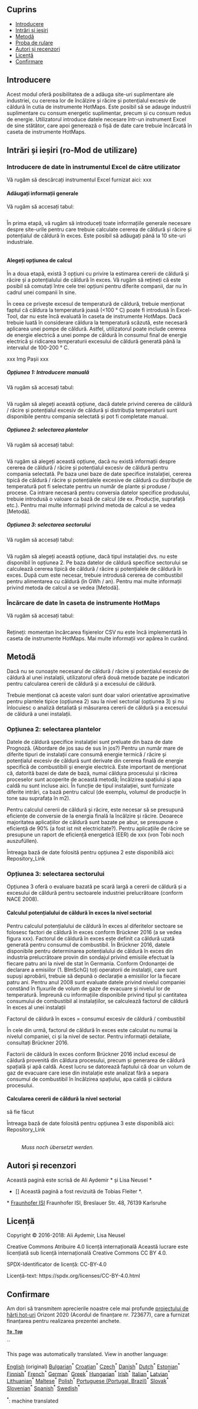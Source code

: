 <h2> Cuprins </h2><ul><li> <a href="#introduction">Introducere</a> </li><li> <a href="#inputs-and-outputs">Intrări și ieșiri</a> </li><li> <a href="#method">Metodă</a> </li><li> <a href="#sample-run">Proba de rulare</a> </li><li> <a href="#authors-and-reviewers">Autori și recenzori</a> </li><li> <a href="#license">Licență</a> </li><li> <a href="#acknowledgement">Confirmare</a> </li></ul><h2> Introducere </h2><p> Acest modul oferă posibilitatea de a adăuga site-uri suplimentare ale industriei, cu cererea lor de încălzire și răcire și potențialul excesiv de căldură în cutia de instrumente HotMaps. Este posibil să se adauge industrii suplimentare cu consum energetic suplimentar, precum și cu consum redus de energie. Utilizatorul introduce datele necesare într-un instrument Excel de sine stătător, care apoi generează o fișă de date care trebuie încărcată în caseta de instrumente HotMaps. </p><h2> Intrări și ieșiri (ro-Mod de utilizare) </h2><h3> Introducere de date în instrumentul Excel de către utilizator </h3><p> Vă rugăm să descărcați instrumentul Excel furnizat aici: xxx </p><h4> Adăugați informații generale </h4><p> Vă rugăm să accesați tabul: <figure><img alt="" src="https://github.com/HotMaps/hotmaps_wiki/blob/master/Images/cm_add_industry_plant/General_information.PNG"/></figure></p><p> În prima etapă, vă rugăm să introduceți toate informațiile generale necesare despre site-urile pentru care trebuie calculate cererea de căldură și răcire și potențialul de căldură în exces. Este posibil să adăugați până la 10 site-uri industriale. </p><figure><img alt="" src="https://github.com/HotMaps/hotmaps_wiki/blob/master/Images/cm_add_industry_plant/General_information_Box.PNG"/></figure><h4> Alegeți opțiunea de calcul </h4><p> În a doua etapă, există 3 opțiuni cu privire la estimarea cererii de căldură și răcire și a potențialului de căldură în exces. Vă rugăm să rețineți că este posibil să comutați între cele trei opțiuni pentru diferite companii, dar nu în cadrul unei companii în sine. </p><p> În ceea ce privește excesul de temperatură de căldură, trebuie menționat faptul că căldura la temperatură joasă (&lt;100 ° C) poate fi introdusă în Excel-Tool, dar nu este încă evaluată în caseta de instrumente HotMaps. Dacă trebuie luată în considerare căldura la temperatură scăzută, este necesară aplicarea unei pompe de căldură. Astfel, utilizatorul poate include cererea de energie electrică a unei pompe de căldură în consumul final de energie electrică și ridicarea temperaturii excesului de căldură generată până la intervalul de 100-200 ° C. </p><p> xxx Img Pașii xxx </p><h5> Opțiunea 1: Introducere manuală </h5><p> Vă rugăm să accesați tabul: <figure><img alt="" src="https://github.com/HotMaps/hotmaps_wiki/blob/master/Images/cm_add_industry_plant/Option1.PNG"/></figure></p><p> Vă rugăm să alegeți această opțiune, dacă datele privind cererea de căldură / răcire și potențialul excesiv de căldură și distribuția temperaturii sunt disponibile pentru compania selectată și pot fi completate manual. </p><h5> Opțiunea 2: selectarea plantelor </h5><p> Vă rugăm să accesați tabul: <figure><img alt="" src="https://github.com/HotMaps/hotmaps_wiki/blob/master/Images/cm_add_industry_plant/Option2.PNG"/></figure></p><p> Vă rugăm să alegeți această opțiune, dacă nu există informații despre cererea de căldură / răcire și potențialul excesiv de căldură pentru compania selectată. Pe baza unei baze de date specifice instalației, cererea tipică de căldură / răcire și potențialele excesive de căldură cu distribuție de temperatură pot fi selectate pentru un număr de plante și produse / procese. Ca intrare necesară pentru conversia datelor specifice produsului, trebuie introdusă o valoare ca bază de calcul (de ex. Producție, suprafață etc.). Pentru mai multe informații privind metoda de calcul a se vedea [Metodă]. </p><h5> Opțiunea 3: selectarea sectorului </h5><p> Vă rugăm să accesați tabul: <figure><img alt="" src="https://github.com/HotMaps/hotmaps_wiki/blob/master/Images/cm_add_industry_plant/Option3.PNG"/></figure></p><p> Vă rugăm să alegeți această opțiune, dacă tipul instalației dvs. nu este disponibil în opțiunea 2. Pe baza datelor de căldură specifice sectorului se calculează cererea tipică de căldură / răcire și potențialele de căldură în exces. După cum este necesar, trebuie introdusă cererea de combustibil pentru alimentarea cu căldură (în GWh / an). Pentru mai multe informații privind metoda de calcul a se vedea [Metodă]. </p><h3> Încărcare de date în caseta de instrumente HotMaps </h3><p> Vă rugăm să accesați tabul: <figure><img alt="" src="https://github.com/HotMaps/hotmaps_wiki/blob/master/Images/cm_add_industry_plant/Data_Import.PNG"/></figure></p><p> Rețineți: momentan încărcarea fișierelor CSV nu este încă implementată în caseta de instrumente HotMaps. Mai multe informații vor apărea în curând. </p><h2> Metodă </h2><p> Dacă nu se cunoaște necesarul de căldură / răcire și potențialul excesiv de căldură al unei instalații, utilizatorul oferă două metode bazate pe indicatori pentru calcularea cererii de căldură și a excesului de căldură. </p><p> Trebuie menționat că aceste valori sunt doar valori orientative aproximative pentru plantele tipice (opțiunea 2) sau la nivel sectorial (opțiunea 3) și nu înlocuiesc o analiză detaliată și măsurarea cererii de căldură și a excesului de căldură a unei instalații. </p><h3> Opțiunea 2: selectarea plantelor </h3><p> Datele de căldură specifice instalației sunt preluate din baza de date Prognoză. (Abordare de jos sau de sus în jos?) Pentru un număr mare de diferite tipuri de instalații care consumă energie termică / răcire și potențialul excesiv de căldură sunt derivate din cererea finală de energie specifică de combustibili și energie electrică. Este important de menționat că, datorită bazei de date de bază, numai căldura procesului și răcirea proceselor sunt acoperite de această metodă; Încălzirea spațiului și apa caldă nu sunt incluse aici. În funcție de tipul instalației, sunt furnizate diferite intrări, ca bază pentru calcul (de exemplu, volumul de producție în tone sau suprafața în m2). </p><p> Pentru calculul cererii de căldură și răcire, este necesar să se presupună eficiențe de conversie de la energia finală la încălzire și răcire. Deoarece majoritatea aplicațiilor de căldură sunt bazate pe abur, se presupune o eficiență de 90% (a fost ist mit electricitate?). Pentru aplicațiile de răcire se presupune un raport de eficiență energetică (EER) de xxx (von Tobi noch auszufüllen). </p><p> Întreaga bază de date folosită pentru opțiunea 2 este disponibilă aici: Repository_Link </p><h3> Opțiunea 3: selectarea sectorului </h3><p> Opțiunea 3 oferă o evaluare bazată pe scară largă a cererii de căldură și a excesului de căldură pentru sectoarele industriei prelucrătoare (conform NACE 2008). </p><h4> Calculul potențialului de căldură în exces la nivel sectorial </h4><p> Pentru calculul potențialului de căldură în exces al diferitelor sectoare se folosesc factori de căldură în exces conform Brückner 2016 (a se vedea figura xxx). Factorul de căldură în exces este definit ca căldură uzată generată pentru consumul de combustibil. În Brückner 2016, datele disponibile pentru determinarea potențialului de căldură în exces din industria prelucrătoare provin din sondajul privind emisiile efectuat la fiecare patru ani la nivel de stat în Germania. Conform Ordonanței de declarare a emisiilor (1. BImSchG) toți operatorii de instalații, care sunt supuși aprobării, trebuie să depună o declarație a emisiilor lor la fiecare patru ani. Pentru anul 2008 sunt evaluate datele privind nivelul companiei constând în fluxurile de volum de gaze de evacuare și nivelul lor de temperatură. Împreună cu informațiile disponibile privind tipul și cantitatea consumului de combustibil al instalațiilor, se calculează factorul de căldură în exces al unei instalații </p><p> Factorul de căldură în exces = consumul excesiv de căldură / combustibil </p><p> În cele din urmă, factorul de căldură în exces este calculat nu numai la nivelul companiei, ci și la nivel de sector. Pentru informații detaliate, consultați Brückner 2016. </p><p> Factorii de căldură în exces conform Brückner 2016 includ excesul de căldură provenită din căldura procesului, precum și generarea de căldură spațială și apă caldă. Acest lucru se datorează faptului că doar un volum de gaz de evacuare care iese din instalație este analizat fără a separa consumul de combustibil în încălzirea spațiului, apa caldă și căldura procesului. </p><h4> Calcularea cererii de căldură la nivel sectorial </h4><p> să fie făcut </p><p> Întreaga bază de date folosită pentru opțiunea 3 este disponibilă aici: Repository_Link </p><figure><img alt="" src="https://github.com/HotMaps/hotmaps_wiki/blob/master/Images/cm_add_industry_plant/Factors.PNG"/><figcaption> <i><br/> Muss noch übersetzt werden.</i> </figcaption></figure><h2> Autori și recenzori </h2><p> Această pagină este scrisă de Ali Aydemir * și Lisa Neusel * </p><ul><li> [] Această pagină a fost revizuită de Tobias Fleiter *. </li></ul><p> * <a href="https://isi.fraunhofer.de/">Fraunhofer ISI</a> Fraunhofer ISI, Breslauer Str. 48, 76139 Karlsruhe </p><h2> Licență </h2><p> Copyright © 2016-2018: Ali Aydemir, Lisa Neusel </p><p> Creative Commons Atribuire 4.0 licență internațională Această lucrare este licențiată sub licență internațională Creative Commons CC BY 4.0. </p><p> SPDX-Identificator de licență: CC-BY-4.0 </p><p> Licență-text: https://spdx.org/licenses/CC-BY-4.0.html </p><h2> Confirmare </h2><p> Am dori să transmitem aprecierile noastre cele mai profunde <a href="https://www.hotmaps-project.eu">proiectului de hărți hot-uri</a> Orizont 2020 (Acordul de finanțare nr. 723677), care a furnizat finanțarea pentru realizarea prezentei anchete. </p><p><ins> <code><strong><a href="#table-of-contents">To Top</a></strong></code> </ins> </p><p> `` </p>

This page was automatically translated. View in another language:

[English](en-CM-Add-industry-plant) (original) [Bulgarian](bg-CM-Add-industry-plant)<sup>\*</sup> [Croatian](hr-CM-Add-industry-plant)<sup>\*</sup> [Czech](cs-CM-Add-industry-plant)<sup>\*</sup> [Danish](da-CM-Add-industry-plant)<sup>\*</sup> [Dutch](nl-CM-Add-industry-plant)<sup>\*</sup> [Estonian](et-CM-Add-industry-plant)<sup>\*</sup> [Finnish](fi-CM-Add-industry-plant)<sup>\*</sup> [French](fr-CM-Add-industry-plant)<sup>\*</sup> [German](de-CM-Add-industry-plant)<sup>\*</sup> [Greek](el-CM-Add-industry-plant)<sup>\*</sup> [Hungarian](hu-CM-Add-industry-plant)<sup>\*</sup> [Irish](ga-CM-Add-industry-plant)<sup>\*</sup> [Italian](it-CM-Add-industry-plant)<sup>\*</sup> [Latvian](lv-CM-Add-industry-plant)<sup>\*</sup> [Lithuanian](lt-CM-Add-industry-plant)<sup>\*</sup> [Maltese](mt-CM-Add-industry-plant)<sup>\*</sup> [Polish](pl-CM-Add-industry-plant)<sup>\*</sup> [Portuguese (Portugal, Brazil)](pt-CM-Add-industry-plant)<sup>\*</sup>  [Slovak](sk-CM-Add-industry-plant)<sup>\*</sup> [Slovenian](sl-CM-Add-industry-plant)<sup>\*</sup> [Spanish](es-CM-Add-industry-plant)<sup>\*</sup> [Swedish](sv-CM-Add-industry-plant)<sup>\*</sup> 

<sup>\*</sup>: machine translated
